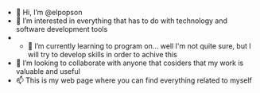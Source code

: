 - 👋 Hi, I’m @elpopson
- 👀 I’m interested in everything that has to do with technology and software development tools
- - 🌱 I’m currently learning to program on... well I'm not quite sure, but I will try to develop skills in order to achive this
- 💞️ I’m looking to collaborate with anyone that cosiders that my work is valuable and useful
- 📫 This is my web page where you can find everything related to myself

<!---
elpopson/elpopson is a ✨ special ✨ repository because its `README.md` (this file) appears on your GitHub profile.
You can click the Preview link to take a look at your changes.
--->
